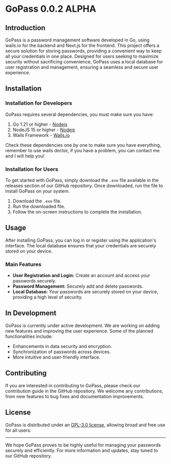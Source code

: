 # GoPass 0.0.2 ALPHA

## Introduction

GoPass is a password management software developed in Go, using wails.io for the backend and Next.js for the frontend. This project offers a secure solution for storing passwords, providing a convenient way to keep all your credentials in one place. Designed for users seeking to maximize security without sacrificing convenience, GoPass uses a local database for user registration and management, ensuring a seamless and secure user experience.

## Installation

### Installation for Developers

GoPass requires several dependencies, you must make sure you have:

1. Go 1.21 or higher - [Nodejs](https://go.dev/learn/)
2. NodeJS 15 or higher - [Nodejs](https://nodejs.org/)
3. Wails Framework - [Wails.io](https://wails.io/docs/gettingstarted/installation)

Check these dependencies one by one to make sure you have everything, remember to use wails doctor, if you have a problem, you can contact me and I will help you!

### Installation for Users

To get started with GoPass, simply download the `.exe` file available in the releases section of our GitHub repository. Once downloaded, run the file to install GoPass on your system.

1. Download the `.exe` file.
2. Run the downloaded file.
3. Follow the on-screen instructions to complete the installation.

## Usage

After installing GoPass, you can log in or register using the application's interface. The local database ensures that your credentials are securely stored on your device.

### Main Features

- **User Registration and Login:** Create an account and access your passwords securely.
- **Password Management:** Securely add and delete passwords.
- **Local Database:** Your passwords are securely stored on your device, providing a high level of security.

## In Development

GoPass is currently under active development. We are working on adding new features and improving the user experience. Some of the planned functionalities include:

- Enhancements in data security and encryption.
- Synchronization of passwords across devices.
- More intuitive and user-friendly interface.

## Contributing

If you are interested in contributing to GoPass, please check our contribution guide in the GitHub repository. We welcome any contributions, from new features to bug fixes and documentation improvements.

## License

GoPass is distributed under an [GPL-3.0 license](LICENSE), allowing broad and free use for all users.

---

We hope GoPass proves to be highly useful for managing your passwords securely and efficiently. For more information and updates, stay tuned to our GitHub repository.
